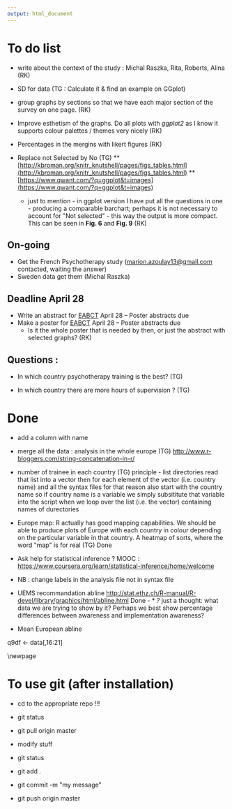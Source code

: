 ```yaml
---
output: html_document
---
```

# To do list

* write about the context of the study : Michal Raszka, Rita, Roberts, Alina (RK)

* SD for data (TG : Calculate it & find an example on GGplot)

* group graphs by sections so that we have each major section of the survey on one page. (RK)

* Improve esthetism of the graphs. Do all plots with *ggplot2* as I know it supports colour palettes / themes very nicely (RK)
* Percentages in the mergins with likert figures (RK)

* Replace not Selected by No (TG)
** [http://kbroman.org/knitr_knutshell/pages/figs_tables.html](http://kbroman.org/knitr_knutshell/pages/figs_tables.html)
** [https://www.qwant.com/?q=ggplot&t=images](https://www.qwant.com/?q=ggplot&t=images)
    * just to mention - in ggplot version I have put all the questions in one - producing a comparable barchart; perhaps it is not necessary to account for "Not selected" - this way the output is more compact. This can be seen in **Fig. 6** and **Fig. 9** (RK)


## On-going
* Get the French Psychotherapy study (marion.azoulay13@gmail.com contacted, waiting the answer)
* Sweden data get them (Michal Raszka)

## Deadline April 28 
* Write an abstract for [EABCT](http://eabct2016.org/abstract/) April 28 – Poster abstracts due
* Make a poster for [EABCT](http://eabct2016.org/abstract/) April 28 – Poster abstracts due
    * Is it the whole poster that is needed by then, or just the abstract with selected graphs? (RK)

## Questions :
* In which country psychotherapy training is the best? (TG)

* In which country there are more hours of supervision ? (TG)

# Done
* add a column with name
* merge all the data : analysis in the whole europe (TG)  http://www.r-bloggers.com/string-concatenation-in-r/ 
* number of trainee in each country (TG)
 principle - list directories read that list into a vector then for each element of the vector (i.e. country name) and all the syntax files for that reason also start with the country name so if country name is a variable we simply subsititute that variable into the script when we loop over the list (i.e. the vector) containing names of durectories

* Europe map: R actually has good mapping capabilities. We should be able to produce plots of Europe with each country in colour depending on the particular variable in that country. A heatmap of sorts, where the word "map" is for real (TG) Done

* Ask help for statistical inference ? MOOC : https://www.coursera.org/learn/statistical-inference/home/welcome

* NB : change labels in the analysis file not in syntax file

* UEMS recommandation abline http://stat.ethz.ch/R-manual/R-devel/library/graphics/html/abline.html Done - * *?* just a thought: what data we are trying to show by it? Perhaps we best show percentage differences between awareness and implementation awareness?
* Mean European abline

q9df <- data[,16:21]

\newpage

# To use git (after installation)
* cd to the appropriate repo !!!

* git status
* git pull origin master

* modify stuff

* git status
* git add .
* git commit -m "my message"
* git push origin master
